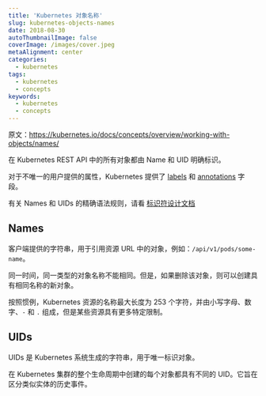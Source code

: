 ```yaml
---
title: 'Kubernetes 对象名称'
slug: kubernetes-objects-names
date: 2018-08-30
autoThumbnailImage: false
coverImage: /images/cover.jpeg
metaAlignment: center
categories:
  - kubernetes
tags:
  - kubernetes
  - concepts
keywords:
  - kubernetes
  - concepts
---
```


原文：https://kubernetes.io/docs/concepts/overview/working-with-objects/names/

在 Kubernetes REST API 中的所有对象都由 Name 和 UID 明确标识。

<!--more-->

对于不唯一的用户提供的属性，Kubernetes 提供了 [labels](https://kubernetes.io/docs/user-guide/labels) 和 [annotations](https://kubernetes.io/docs/concepts/overview/working-with-objects/annotations/) 字段。

有关 Names 和 UIDs 的精确语法规则，请看 [标识符设计文档](https://git.k8s.io/community/contributors/design-proposals/architecture/identifiers.md)

## Names

客户端提供的字符串，用于引用资源 URL 中的对象，例如：`/api/v1/pods/some-name`。

同一时间，同一类型的对象名称不能相同。但是，如果删除该对象，则可以创建具有相同名称的新对象。

按照惯例，Kubernetes 资源的名称最大长度为 253 个字符，并由小写字母、数字、`-` 和 `.` 组成，但是某些资源具有更多特定限制。

## UIDs

UIDs 是 Kubernetes 系统生成的字符串，用于唯一标识对象。

在 Kubernetes 集群的整个生命周期中创建的每个对象都具有不同的 UID。它旨在区分类似实体的历史事件。

